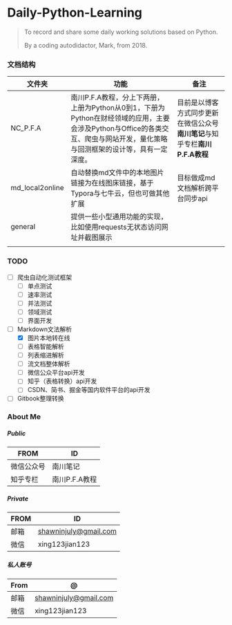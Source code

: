 # Daily-Python-Learning
> To record and share some daily working solutions based on Python.
>
> By a coding autodidactor, Mark,  from 2018.

### 文档结构

| 文件夹          | 功能                                                         | 备注                                                         |
| --------------- | ------------------------------------------------------------ | ------------------------------------------------------------ |
| NC_P.F.A        | 南川P.F.A教程，分上下两册，上册为Python从0到1，下册为Python在财经领域的应用，主要会涉及Python与Office的各类交互、爬虫与网站开发，量化策略与回测框架的设计等，具有一定深度。 | 目前是以博客方式同步更新在微信公众号**南川笔记**与知乎专栏**南川P.F.A教程** |
| md_local2online | 自动替换md文件中的本地图片链接为在线图床链接，基于Typora与七牛云，但也可做其他扩展 | 目标做成md文档解析跨平台同步api                              |
| general         | 提供一些小型通用功能的实现，比如使用requests无状态访问网址并截图展示 |                                                              |
|                 |                                                              |                                                              |

### TODO

- [ ] 爬虫自动化测试框架
  - [ ] 单点测试
  - [ ] 速率测试
  - [ ] 并法测试
  - [ ] 领域测试
  - [ ] 界面开发
- [ ] Markdown文法解析
  - [x] 图片本地转在线
  - [ ] 表格智能解析
  - [ ] 列表缩进解析
  - [ ] 流文档整体解析
  - [ ] 微信公众平台api开发
  - [ ] 知乎（表格转换）api开发
  - [ ] CSDN、简书、掘金等国内软件平台的api开发
- [ ] Gitbook整理转换

### About Me

##### Public

| FROM       | ID            |
| ---------- | ------------- |
| 微信公众号 | 南川笔记      |
| 知乎专栏   | 南川P.F.A教程 |

##### Private

| FROM | ID                    |
| ---- | --------------------- |
| 邮箱 | shawninjuly@gmail.com |
| 微信 | xing123jian123        |

##### 私人账号
|From|@                    |
| -- | --                  |
|邮箱|shawninjuly@gmail.com|
|微信|xing123jian123       |

